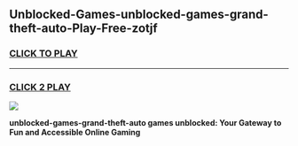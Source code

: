 
## Unblocked-Games-unblocked-games-grand-theft-auto-Play-Free-zotjf
<h3>
<a href="https://premium76.site?title=unblocked-games-grand-theft-auto&ref=23A">CLICK TO PLAY</a></h3>
<hr>

<h3>
<a href="https://premium76.site?title=unblocked-games-grand-theft-auto&ref=23A">CLICK 2 PLAY</a>
  
</h3>

<a href="https://premium76.site?title=unblocked-games-grand-theft-auto&ref=23A"><img src="https://clearcache.store/games.png"></a>


**unblocked-games-grand-theft-auto games unblocked: Your Gateway to Fun and Accessible Online Gaming**
